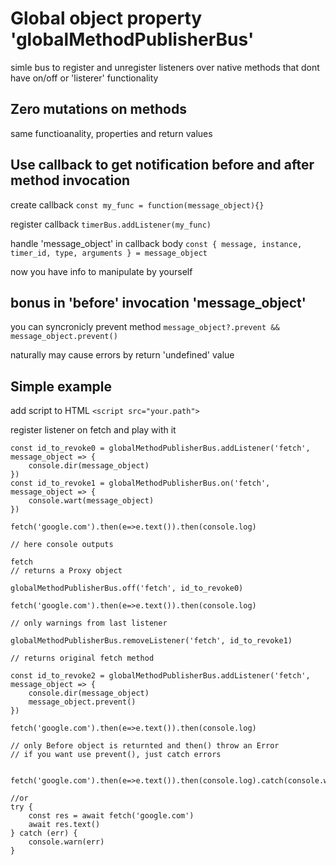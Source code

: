 # Global object property 'globalMethodPublisherBus'

simle bus to register and unregister listeners over native methods that dont have on/off or 'listerer' functionality

## Zero mutations on methods

same functioanality, properties and return values

## Use callback to get notification before and after method invocation

create callback ```const my_func = function(message_object){}```

register callback ```timerBus.addListener(my_func)```

handle 'message_object' in callback body ```const {
	message,
	instance,
	timer_id,
	type,
	arguments
	} = message_object```

now you have info to manipulate by yourself

## bonus in 'before' invocation 'message_object'

you can syncronicly prevent method ```message_object?.prevent && message_object.prevent()```

naturally may cause errors by return 'undefined' value

## Simple example

add script to HTML ```<script src="your.path">```

register listener on fetch and play with it
```
const id_to_revoke0 = globalMethodPublisherBus.addListener('fetch', message_object => {
	console.dir(message_object)
})
const id_to_revoke1 = globalMethodPublisherBus.on('fetch', message_object => {
	console.wart(message_object)
})

fetch('google.com').then(e=>e.text()).then(console.log)

// here console outputs

fetch
// returns a Proxy object

globalMethodPublisherBus.off('fetch', id_to_revoke0)

fetch('google.com').then(e=>e.text()).then(console.log)

// only warnings from last listener

globalMethodPublisherBus.removeListener('fetch', id_to_revoke1)

// returns original fetch method

const id_to_revoke2 = globalMethodPublisherBus.addListener('fetch', message_object => {
	console.dir(message_object)
	message_object.prevent()
})

fetch('google.com').then(e=>e.text()).then(console.log)

// only Before object is returnted and then() throw an Error
// if you want use prevent(), just catch errors


fetch('google.com').then(e=>e.text()).then(console.log).catch(console.warn)

//or 
try {
	const res = await fetch('google.com')
	await res.text()
} catch (err) {
	console.warn(err)
}

```
